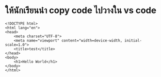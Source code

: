 # ให้นักเรียนนำ copy code ไปวางใน vs code

```
<!DOCTYPE html>
<html lang="en">
<head>
    <meta charset="UTF-8">
    <meta name="viewport" content="width=device-width, initial-scale=1.0">
    <title>test</title>
</head>
<body>
    <h1>Hello World</h1>
</body>
</html>
```
